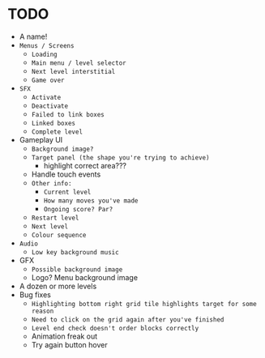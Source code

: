 
# TODO

- A name!
- `Menus / Screens`
	- `Loading`
	- `Main menu / level selector`
	- `Next level interstitial`
	- `Game over`
- `SFX`
	- `Activate`
	- `Deactivate`
	- `Failed to link boxes`
	- `Linked boxes`
	- `Complete level`
- Gameplay UI
	- `Background image?`
	- `Target panel (the shape you're trying to achieve)`
		- highlight correct area???
	- Handle touch events
	- `Other info:`
		- `Current level`
		- `How many moves you've made`
		- `Ongoing score? Par?`
	- `Restart level`
	- `Next level`
	- `Colour sequence`
- `Audio`
	- `Low key background music`
- GFX
	- `Possible background image`
	- Logo? Menu background image
- A dozen or more levels
- Bug fixes
	- `Highlighting bottom right grid tile highlights target for some reason`
	- `Need to click on the grid again after you've finished`
	- `Level end check doesn't order blocks correctly`
	- Animation freak out
	- Try again button hover